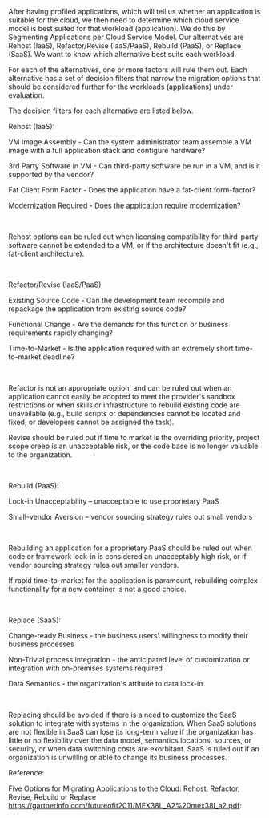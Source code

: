 After having profiled applications, which will tell us whether an application is suitable for the cloud, we then need to determine which cloud service model is best suited for that workload (application).  We do this by Segmenting Applications per Cloud Service Model.  Our alternatives are Rehost (IaaS), Refactor/Revise (IaaS/PaaS), Rebuild (PaaS), or Replace (SaaS).  We want to know which alternative best suits each workload. 

 

For each of the alternatives, one or more factors will rule them out. Each alternative has a set of decision filters that narrow the migration options that should be considered further for the workloads (applications) under evaluation. 

 

The decision filters for each alternative are listed below. 

 

Rehost (IaaS): 

VM Image Assembly - Can the system administrator team assemble a VM image with a full application stack and configure hardware? 

3rd Party Software in VM - Can third-party software be run in a VM, and is it supported by the vendor? 

Fat Client Form Factor - Does the application have a fat-client form-factor? 

Modernization Required - Does the application require modernization? 

  

Rehost options can be ruled out when licensing compatibility for third-party software cannot be extended to a VM, or if the architecture doesn't fit (e.g., fat-client architecture). 

  

Refactor/Revise (IaaS/PaaS) 

Existing Source Code - Can the development team recompile and repackage the application from existing source code? 

Functional Change - Are the demands for this function or business requirements rapidly changing? 

Time-to-Market - Is the application required with an extremely short time-to-market deadline? 

  

Refactor is not an appropriate option, and can be ruled out when an application cannot easily be adopted to meet the provider's sandbox restrictions or when skills or infrastructure to rebuild existing code are unavailable (e.g., build scripts or dependencies cannot be located and fixed, or developers cannot be assigned the task).  

 

Revise should be ruled out if time to market is the overriding priority, project scope creep is an unacceptable risk, or the code base is no longer valuable to the organization. 

  

Rebuild (PaaS): 

Lock-in Unacceptability – unacceptable to use proprietary PaaS 

Small-vendor Aversion – vendor sourcing strategy rules out small vendors 

  

Rebuilding an application for a proprietary PaaS should be ruled out when code or framework lock-in is considered an unacceptably high risk, or if vendor sourcing strategy rules out smaller vendors.  

 

If rapid time-to-market for the application is paramount, rebuilding complex functionality for a new container is not a good choice. 

  

Replace (SaaS): 

Change-ready Business - the business users' willingness to modify their business processes 

Non-Trivial process integration - the anticipated level of customization or integration with on-premises systems required 

Data Semantics - the organization's attitude to data lock-in 

  

Replacing should be avoided if there is a need to customize the SaaS solution to integrate with systems in the organization. When SaaS solutions are not flexible in SaaS can lose its long-term value if the organization has little or no flexibility over the data model, semantics locations, sources, or security, or when data switching costs are exorbitant.  SaaS is ruled out if an organization is unwilling or able to change its business processes. 

  

Reference:  

 

Five Options for Migrating Applications to the Cloud: Rehost, Refactor, Revise, Rebuild or Replace https://gartnerinfo.com/futureofit2011/MEX38L_A2%20mex38l_a2.pdf: 
